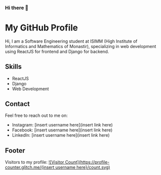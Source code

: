 ### Hi there 👋

<!--
**ahmedhamila/ahmedhamila** is a ✨ _special_ ✨ repository because its `README.md` (this file) appears on your GitHub profile.

Here are some ideas to get you started:

- 🔭 I’m currently working on ...
- 🌱 I’m currently learning ...
- 👯 I’m looking to collaborate on ...
- 🤔 I’m looking for help with ...
- 💬 Ask me about ...
- 📫 How to reach me: ...
- 😄 Pronouns: ...
- ⚡ Fun fact: ...
-->
# My GitHub Profile

Hi, I am a Software Engineering student at ISIMM (High Institute of Informatics and Mathematics of Monastir), specializing in web development using ReactJS for frontend and Django for backend.

## Skills
- ReactJS
- Django
- Web Development

## Contact
Feel free to reach out to me on:
- Instagram: [insert username here](insert link here)
- Facebook: [insert username here](insert link here)
- LinkedIn: [insert username here](insert link here)

## Footer
Visitors to my profile: [![Visitor Count](https://profile-counter.glitch.me/{insert username here}/count.svg)](https://profile-counter.glitch.me/{ahmedhamila})

